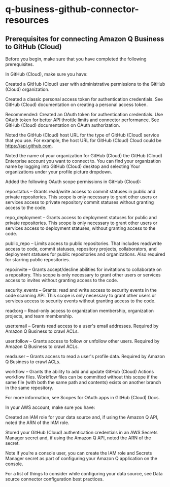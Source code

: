 # q-business-github-connector-resources

## Prerequisites for connecting Amazon Q Business to GitHub (Cloud)

Before you begin, make sure that you have completed the following prerequisites.

In GitHub (Cloud), make sure you have:

Created a GitHub (Cloud) user with administrative permissions to the GitHub (Cloud) organization.

Created a classic personal access token for authentication credentials. See GitHub (Cloud) documentation on creating a personal access token.

Recommended: Created an OAuth token for authentication credentials. Use OAuth token for better API throttle limits and connector performance. See GitHub (Cloud) documentation on OAuth authorization.

Noted the GitHub (Cloud) host URL for the type of GitHub (Cloud) service that you use. For example, the host URL for GitHub (Cloud) Cloud could be https://api.github.com.

Noted the name of your organization for GitHub (Cloud) the GitHub (Cloud) Enterprise account you want to connect to. You can find your organization name by logging into GitHub (Cloud) desktop and selecting Your organizations under your profile picture dropdown.

Added the following OAuth scope permissions in GitHub (Cloud):

repo:status – Grants read/write access to commit statuses in public and private repositories. This scope is only necessary to grant other users or services access to private repository commit statuses without granting access to the code.

repo_deployment – Grants access to deployment statuses for public and private repositories. This scope is only necessary to grant other users or services access to deployment statuses, without granting access to the code.

public_repo – Limits access to public repositories. That includes read/write access to code, commit statuses, repository projects, collaborators, and deployment statuses for public repositories and organizations. Also required for starring public repositories.

repo:invite – Grants accept/decline abilities for invitations to collaborate on a repository. This scope is only necessary to grant other users or services access to invites without granting access to the code.

security_events – Grants: read and write access to security events in the code scanning API. This scope is only necessary to grant other users or services access to security events without granting access to the code.

read:org – Read-only access to organization membership, organization projects, and team membership.

user:email – Grants read access to a user's email addresses. Required by Amazon Q Business to crawl ACLs.

user:follow – Grants access to follow or unfollow other users. Required by Amazon Q Business to crawl ACLs.

read:user – Grants access to read a user's profile data. Required by Amazon Q Business to crawl ACLs.

workflow – Grants the ability to add and update GitHub (Cloud) Actions workflow files. Workflow files can be committed without this scope if the same file (with both the same path and contents) exists on another branch in the same repository.

For more information, see Scopes for OAuth apps in GitHub (Cloud) Docs.

In your AWS account, make sure you have:

Created an IAM role for your data source and, if using the Amazon Q API, noted the ARN of the IAM role.

Stored your GitHub (Cloud) authentication credentials in an AWS Secrets Manager secret and, if using the Amazon Q API, noted the ARN of the secret.

Note
If you’re a console user, you can create the IAM role and Secrets Manager secret as part of configuring your Amazon Q application on the console.

For a list of things to consider while configuring your data source, see Data source connector configuration best practices.
